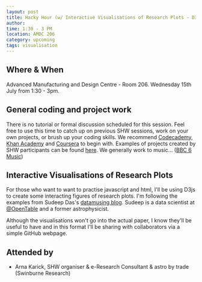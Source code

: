 ```yaml
---
layout: post
title: Hacky Hour (w/ Interactive Visualisations of Research Plots - D3js)
author:
time: 1:30 - 3 PM
location: AMDC 206
category: upcoming
tags: visualisation
---
```


## Where & When

Advanced Manufacturing and Design Centre - Room 206. Wednesday 15th July from 1:30 - 3pm.

## General coding and project work

There is no tutorial or formal discussion scheduled for this
session. Feel free to use this time to catch up on previous SHW
sessions, work on your own projects, or brush up your coding
skills. We recommend [Codecademy](http://www.codecademy.com), [Khan
Academy](https://www.khanacademy.org) and
[Coursera](https://www.coursera.org) to begin with. Examples of
projects created by SHW participants can be found
[here](http://thehackerwithin.github.io/swinburne/links.html). We
generally work to music... ([BBC 6
Music](http://www.bbc.co.uk/6music))


## Interactive Visualisations of Research Plots

For those who want to want to practise javascript and html, I'll be
using D3js to create some interacting figures of research plots. I'm
following the examples from Sudeep Das's [datamusing blog](http://datamusing.info). Sudeep is a data scientist at [@OpenTable](https://twitter.com/OpenTable) and a 
former astrophysicist.

Although the visualisations won't go into the actual paper, I know
they'll be useful to have and in this format I'll be sharing with collaborators
via a simple GitHub webpage. 


## Attended by

* Arna Karick, SHW organiser & e-Research Consultant & astro by trade (Swinburne Research)
